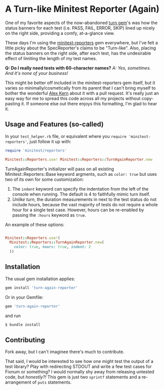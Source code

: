 # A Turn-like Minitest Reporter (Again)

One of my favorite aspects of the now-abandoned [turn gem](https://github.com/turn-project/turn)'s was how the status banners for each test (i.e. PASS, FAIL, ERROR, SKIP) lined up nicely on the right side, providing a comfy, at-a-glance view.

These days I'm using the [minitest-reporters](https://github.com/kern/minitest-reporters) gem everywhere, but I've felt a little picky about the SpecReporter's claims to be "Turn-like". Also, placing the status banners on the right side, after each test, has the undesirable effect of limiting the length of my test names.

**Q: Do I really need tests with 60-character names?**
*A: Yes, sometimes. And it's none of your business!*

This might be better off included in the minitest-reporters gem itself, but it varies so minimally/cosmetically from its parent that I can't bring myself to bother the wonderful [Alex Kern](https://github.com/kern) about it with a pull request. It's really just an easy way for me to spread this code across all my projects without copy-pasting it. If someone else out there enjoys this formatting, I'm glad to hear it.

## Usage and Features (so-called)

In your `test_helper.rb` file, or equivalent where you `require 'minitest-reporters'`, just follow it up with:

```ruby
require 'minitest/reporters'

Minitest::Reporters.use! Minitest::Reporters::TurnAgainReporter.new
```

TurnAgainReporter's initializer will pass on all existing Minitest::Reporters::Base keyword argments, such as `color: true` but uses two of its own for some customization:

  1. The `indent` keyword can specify the indentation from the left of the console when running. The default is 4 to faithfully mimic turn itself.
  2. *Unlike turn*, the duration measurements in next to the test status do not include hours, because the vast majority of tests do not require a whole hour for a single test case. However, hours can be re-enabled by passing the `:hours` keyword as `true`.

An example of these options:

```ruby

Minitest::Reporters.use!(
  Minitest::Reporters::TurnAgainReporter.new(
    color: true, hours: true, indent: 2
  ))
```

## Installation

The usual gem installation applies:

```ruby
gem install 'turn-again-reporter'
```

Or in your Gemfile:

```ruby
gem 'turn-again-reporter'
```

and run

```bash
$ bundle install
```

## Contributing

Fork away, but I can't imaginee there's much to contribute.

That said, I would be interested to see how one might test the output of a test library? Play with redirecting STDOUT and write a few test cases for Fixnum or something? I would normally shy away from releasing untested code, but *honestly?!* This gem is just two `sprintf` statements and a re-arrangement of `puts` statements.
